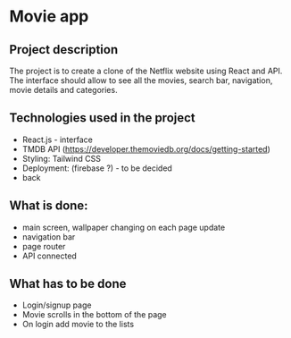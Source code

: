 # Movie app

## Project description
The project is to create a clone of the Netflix website using React and API. The interface should allow to see all the movies, search bar, navigation, movie details and categories.

## Technologies used in the project

- React.js - interface
- TMDB API (https://developer.themoviedb.org/docs/getting-started)
- Styling: Tailwind CSS
- Deployment: (firebase ?) - to be decided
- back

## What is done:
- main screen, wallpaper changing on each page update
- navigation bar
- page router
- API connected

## What has to be done
- Login/signup page
- Movie scrolls in the bottom of the page
- On login add movie to the lists



